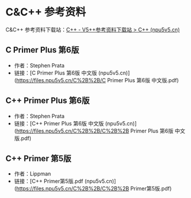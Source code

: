 # C&C++ 参考资料

C&C++ 参考资料下载站：[C++ - V5++参考资料下载站 > C++ (npu5v5.cn)](https://files.npu5v5.cn/C%2B%2B/)

## C Primer Plus 第6版

+ 作者：Stephen Prata
+ 链接：[C Primer Plus 第6版 中文版 (npu5v5.cn)](https://files.npu5v5.cn/C%2B%2B/C Primer Plus 第6版 中文版.pdf)



## C++ Primer Plus 第6版

+ 作者：Stephen Prata
+ 链接：[C++ Primer Plus 第6版 中文版 (npu5v5.cn)](https://files.npu5v5.cn/C%2B%2B/C%2B%2B Primer Plus  第6版  中文版.pdf)



## C++ Primer 第5版

+ 作者：Lippman 
+ 链接：[C++ Primer第5版.pdf (npu5v5.cn)](https://files.npu5v5.cn/C%2B%2B/C%2B%2B Primer第5版.pdf)

